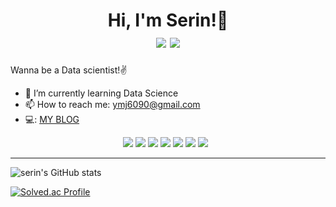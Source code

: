 <h1 align="center">
Hi, I'm Serin!👋

<div align="center">
  <img src="https://komarev.com/ghpvc/?username=srinlin&label=Profile%20Views&color=EB70B0&style=fla">
<a href="https://hits.seeyoufarm.com"><img src="https://hits.seeyoufarm.com/api/count/incr/badge.svg?url=https%3A%2F%2Fgithub.com%2Fsrinlin&count_bg=%233D81C8&title_bg=%23555555&icon=&icon_color=%23E7E7E7&title=hits&edge_flat=false"/></a>
</div>
</h1>
  
Wanna be a Data scientist!✌

- 🌱 I’m currently learning Data Science
- 📫 How to reach me: ymj6090@gmail.com
- 💻: [MY BLOG](https://letslovelovelove.tistory.com/)

<p align="center">

<img src="https://img.shields.io/badge/python-3670A0?style=for-the-badge&logo=python&logoColor=ffdd54"/>
<img src="https://img.shields.io/badge/pandas-%23150458.svg?style=for-the-badge&logo=pandas&logoColor=white"/>
<img src="https://img.shields.io/badge/numpy-%23013243.svg?style=for-the-badge&logo=numpy&logoColor=white"/>
<img src="https://img.shields.io/badge/scikit--learn-%23F7931E.svg?style=for-the-badge&logo=scikit-learn&logoColor=white"/>
<img src="https://img.shields.io/badge/TensorFlow-%23FF6F00.svg?style=for-the-badge&logo=TensorFlow&logoColor=white"/>
<img src="https://img.shields.io/badge/PyTorch-%23EE4C2C.svg?style=for-the-badge&logo=PyTorch&logoColor=white"/>
<img src="https://img.shields.io/badge/MySQL-4479A1?style=for-the-badge&logo=MySQL&logoColor=white"/></a> &nbsp
</p>
<hr>

![serin's GitHub stats](https://github-readme-stats.vercel.app/api?username=srinlin&show_icons=true&theme=tokyonight) 

[![Solved.ac Profile](http://mazassumnida.wtf/api/v2/generate_badge?boj=kjdoro627)](https://solved.ac/kjdoro627/)
